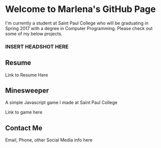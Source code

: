 # Welcome to Marlena's GitHub Page

I'm currently a student at Saint Paul College who will be graduating in Spring 2017 with a degree in Computer Programming. Please check out some of my below projects. 

### INSERT HEADSHOT HERE

## Resume

Link to Resume Here

## Minesweeper
A simple Javascript game I made at Saint Paul College

Link to game here

## Contact Me

Email, Phone, other Social Media info here
